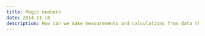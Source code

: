 ```yaml
---
title: Magic numbers
date: 2014-11-18
description: How can we make measurements and calculations from data that can't be easily captured in a spreadsheet?
---
```

